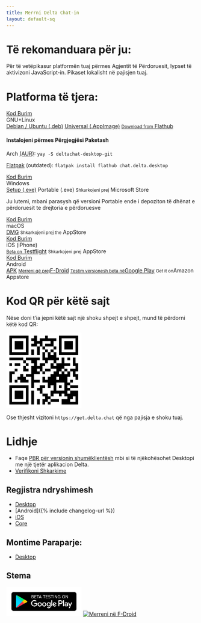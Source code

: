 ```yaml
---
title: Merrni Delta Chat-in
layout: default-sq
---
```




<!-- GENERATED FILE -- DO NOT EDIT -->



<div class="download-content">
<h1>Të rekomanduara për ju:</h1>
<div id="recommend"></div>
<noscript>Për të vetëpikasur platformën tuaj përmes Agjentit të Përdoruesit, lypset të aktivizoni JavaScript-in. Pikaset lokalisht në pajisjen tuaj.</noscript>
<h1>Platforma të tjera:</h1>
<div id="boxes">
<div class="box" id="linux">
<a href="https://github.com/deltachat/deltachat-desktop" class="source-link">Kod Burim</a>
<div class="title">GNU+Linux</div>
<div class="buttons">
<a href="https://download.delta.chat/desktop/DeltaChat.stable.amd64.deb" class="big-button">Debian / Ubuntu (.deb)</a>
<a href="https://download.delta.chat/desktop/DeltaChat.stable.AppImage" class="big-button">Universal (.AppImage)</a>
<a href="https://flathub.org/apps/details/chat.delta.desktop" class="soon"><small>Download from</small> Flathub</a>
</div>
<h4>Instalojeni përmes Përgjegjësi Paketash</h4>
<p>
Arch <a href="https://aur.archlinux.org/packages/deltachat-desktop-git/">(AUR)</a>:
<code>yay -S deltachat-desktop-git</code>
</p>
<p>
<a href="https://flathub.org/apps/details/chat.delta.desktop">Flatpak</a> (outdated):
<code>flatpak install flathub chat.delta.desktop</code>
</p>
</div>
<div class="box" id="windows">
<a href="https://github.com/deltachat/deltachat-desktop" class="source-link">Kod Burim</a>
<div class="title">Windows</div>
<div class="buttons">
<a href="https://download.delta.chat/desktop/DeltaChat.stable.setup.exe" class="big-button">Setup (.exe)</a>
<a class="soon big-button">Portable (.exe)</a>
<a class="soon"><small>Shkarkojeni prej</small> Microsoft Store</a>
</div>
<p>Ju lutemi, mbani parasysh që versioni Portable ende i depoziton të dhënat e përdoruesit te drejtoria e përdoruesve</p>
</div>
<div class="box" id="osx">
<a href="https://github.com/deltachat/deltachat-desktop" class="source-link">Kod Burim</a>
<div class="title">macOS</div>
<div class="buttons">
<a href="https://download.delta.chat/desktop/DeltaChat.stable.dmg" class="big-button">DMG</a>
<a class="soon"><small>Shkarkojeni prej the</small> AppStore</a>
</div>
</div>
<div class="box" id="ios">
<a href="https://github.com/deltachat/deltachat-ios" class="source-link">Kod Burim</a>
<div class="title">iOS (iPhone)</div>
<div class="buttons">
<a href="https://testflight.apple.com/join/uEMc1NxS"><small>Beta on</small> Testflight</a>
<a class="soon"><small>Shkarkojeni prej</small> AppStore</a>
</div>
</div>
<div class="box" id="android">
<a href="https://github.com/deltachat/deltachat-android" class="source-link">Kod Burim</a>
<div class="title">Android</div>
<div class="buttons">
<a href="https://github.com/deltachat/deltachat-android/releases/download/preview-v0.950.0/deltachat-gplay-release-0.950.0.apk" class="big-button">APK</a>
<a href="https://f-droid.org/app/com.b44t.messenger"><small>Merreni që prej</small>F-Droid</a>
<a href="https://play.google.com/store/apps/details?id=chat.delta"><small>Testim versionesh beta në</small>Google Play</a>
<a class="soon"><small>Get it on</small>Amazon Appstore</a>
</div>
</div>
</div>
</div>
<script src="../assets/js/logic.js"></script>

# Kod QR për këtë sajt
Nëse doni t’ia jepni këtë sajt një shoku shpejt e shpejt, mund të përdorni këtë kod QR:

<img style="float: center" src="../assets/home/get.delta.chat.png" alt="Kod QR për https://get.delta.chat" width="200" />

Ose thjesht vizitoni `https://get.delta.chat` që nga pajisja e shoku tuaj.


# Lidhje

* Faqe [PBR për versionin shumëklientësh](help#multiclient) mbi si të njëkohësohet Desktopi me një tjetër aplikacion Delta. 
* [Verifikoni Shkarkime](verify_downloads.html)

## Regjistra ndryshimesh

* [Desktop](https://github.com/deltachat/deltachat-desktop/blob/master/CHANGELOG.md)
* [Android]({% include changelog-url %})
* [iOS](https://github.com/deltachat/deltachat-ios/blob/master/CHANGELOG.md)
* [Core](https://github.com/deltachat/deltachat-core-rust/blob/master/CHANGELOG.md)

## Montime Paraparje:
* [Desktop](https://download.delta.chat/desktop/preview/)

## Stema

[<img src="../assets/home/get-it-on-gplay-beta.png" alt="Testim Beta në Google Play" width="200" />](https://play.google.com/store/apps/details?id=chat.delta)
[<img src="../assets/home/get-it-on-fdroid.png" alt="Merreni në F-Droid" width="200" />](https://f-droid.org/app/com.b44t.messenger)
<!--
<img src="../assets/home/get-it-on-ios.png" alt="Shkarkojeni që nga Apple AppStore" width="200" style="float:right; filter: opacity(.3) grayscale(100%);" />
-->